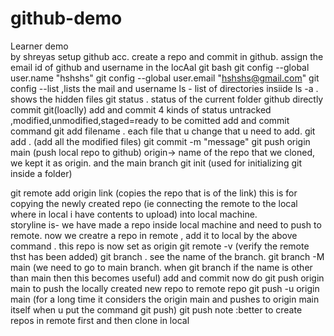 # github-demo
Learner demo  
by shreyas
setup github acc. create a repo and commit in github. assign the email id of github and username in the locAal git bash
git config --global user.name "hshshs"
git config --global user.email "hshshs@gmail.com"
git config --list ,lists the mail and username
ls - list of directories insiide
ls -a . shows the hidden files
git status . status of the current folder
github directly commit 
git(loaclly) add and commit
4 kinds of status untracked ,modified,unmodified,staged=ready to be comitted
add and commit command
git add filename . each file that u change that u need to add. 
git add . (add all the modified files)
git commit -m "message"
git push origin main (push local repo to github) origin-> name of the repo that we cloned, we kept it as origin. and the main branch
git init (used for initializing git inside a folder)

git remote add origin link (copies the repo that is of the link) this is for copying the newly created repo (ie connecting the remote to the local 
where in local i have contents to upload) into local machine.  
storyline is- we have made a repo inside local machine and need to push to remote. now we creatre a repo in remote , add it to local by the 
above command . this repo is now set as origin
git remote -v (verify the remote thst has been added)
git branch . see the name of the branch.
git branch -M main (we need to go to main branch. when git branch if the name is other than main then this becomes useful)
add and commit
now do git push origin main to push the locally created new repo to remote repo
git push -u origin main (for a long time it considers the origin main and pushes to origin main itself when u put the command git push)
git push
note :better to create repos in remote first and then clone in local
